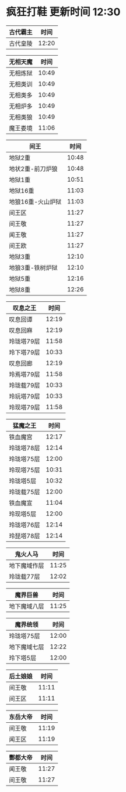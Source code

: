 # 疯狂打鞋 更新时间 12:30

| 古代霸主   | 时间    |
|--------|-------|
| 古代皇陵 | 12:20 |

| 无相天魔   | 时间    |
|--------|-------|
| 无相炼狱 | 10:49 |
| 无相类训 | 10:49 |
| 无相类多 | 10:49 |
| 无相炉多 | 10:49 |
| 无相类狼 | 10:49 |
| 魔王娄境 | 11:06 |

| 间王   | 时间    |
|--------|-------|
| 地狱2重 | 10:48 |
| 地状2重-前刀炉狼 | 10:48 |
| 地狱1重 | 10:51 |
| 地狱16重 | 11:03 |
| 地狼16重-火山炉狱 | 11:03 |
| 间王区 | 11:27 |
| 间王敬 | 11:27 |
| 闻王敬 | 11:27 |
| 间王欧 | 11:27 |
| 地狱3重 | 12:10 |
| 地狼3重-铁树炉狱 | 12:10 |
| 地狱5重 | 12:16 |
| 地狱8重 | 12:26 |

| 叹息之王   | 时间    |
|--------|-------|
| 叹息回谭 | 12:19 |
| 叹息回麻 | 12:19 |
| 玲珑塔79层 | 11:58 |
| 玲下塔79层 | 10:33 |
| 叹息回廊 | 12:19 |
| 玲焉塔79层 | 11:58 |
| 玲珑载79层 | 10:33 |
| 玲玩塔79层 | 10:33 |
| 玲现塔79层 | 11:58 |

| 猛魔之王   | 时间    |
|--------|-------|
| 铁血魔宫 | 12:17 |
| 玲珑塔78层 | 12:14 |
| 玲珑塔75层 | 12:00 |
| 玲现塔75层 | 10:31 |
| 玲珑塔5层 | 10:32 |
| 玲珑载75层 | 12:00 |
| 铁血魔宣 | 11:04 |
| 玲现塔5层 | 12:00 |
| 玲珑塔76层 | 12:14 |
| 玲琵塔78层 | 12:14 |

| 鬼火人马   | 时间    |
|--------|-------|
| 地下魔域作层 | 11:25 |
| 玲珑载77层 | 12:02 |

| 魔界巨兽   | 时间    |
|--------|-------|
| 地下魔域八层 | 11:25 |

| 魔界统领   | 时间    |
|--------|-------|
| 玲珑塔75层 | 12:00 |
| 地下魔域七层 | 12:22 |
| 玲下塔5层 | 12:00 |

| 后土娘娘   | 时间    |
|--------|-------|
| 间王敬 | 11:11 |
| 间王区 | 11:11 |

| 东岳大帝   | 时间    |
|--------|-------|
| 间王敬 | 11:19 |
| 闻王区 | 11:19 |

| 酆都大帝   | 时间    |
|--------|-------|
| 闻王敬 | 11:27 |
| 间王敬 | 11:27 |